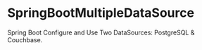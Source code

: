 # SpringBootMultipleDataSource
Spring Boot Configure and Use Two DataSources: PostgreSQL &amp; Couchbase.
